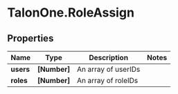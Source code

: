 # TalonOne.RoleAssign

## Properties

Name | Type | Description | Notes
------------ | ------------- | ------------- | -------------
**users** | **[Number]** | An array of userIDs | 
**roles** | **[Number]** | An array of roleIDs | 


